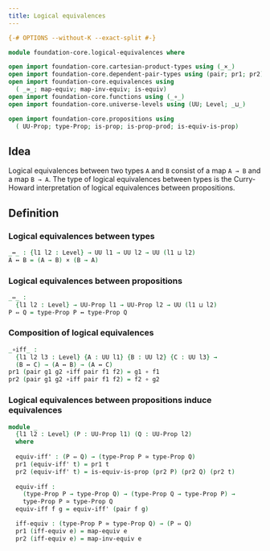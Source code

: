 ```yaml
---
title: Logical equivalences
---
```


```agda
{-# OPTIONS --without-K --exact-split #-}

module foundation-core.logical-equivalences where

open import foundation-core.cartesian-product-types using (_×_)
open import foundation-core.dependent-pair-types using (pair; pr1; pr2)
open import foundation-core.equivalences using
  ( _≃_; map-equiv; map-inv-equiv; is-equiv)
open import foundation-core.functions using (_∘_)
open import foundation-core.universe-levels using (UU; Level; _⊔_)

open import foundation-core.propositions using
  ( UU-Prop; type-Prop; is-prop; is-prop-prod; is-equiv-is-prop)
```

## Idea

Logical equivalences between two types `A` and `B` consist of a map `A → B` and a map `B → A`. The type of logical equivalences between types is the Curry-Howard interpretation of logical equivalences between propositions.

## Definition

### Logical equivalences between types

```agda
_↔_ : {l1 l2 : Level} → UU l1 → UU l2 → UU (l1 ⊔ l2)
A ↔ B = (A → B) × (B → A)
```

### Logical equivalences between propositions

```agda
_⇔_ :
  {l1 l2 : Level} → UU-Prop l1 → UU-Prop l2 → UU (l1 ⊔ l2)
P ⇔ Q = type-Prop P ↔ type-Prop Q
```

### Composition of logical equivalences

```agda
_∘iff_ :
  {l1 l2 l3 : Level} {A : UU l1} {B : UU l2} {C : UU l3} →
  (B ↔ C) → (A ↔ B) → (A ↔ C)
pr1 (pair g1 g2 ∘iff pair f1 f2) = g1 ∘ f1
pr2 (pair g1 g2 ∘iff pair f1 f2) = f2 ∘ g2
```

### Logical equivalences between propositions induce equivalences

```agda
module _
  {l1 l2 : Level} (P : UU-Prop l1) (Q : UU-Prop l2)
  where
  
  equiv-iff' : (P ⇔ Q) → (type-Prop P ≃ type-Prop Q)
  pr1 (equiv-iff' t) = pr1 t
  pr2 (equiv-iff' t) = is-equiv-is-prop (pr2 P) (pr2 Q) (pr2 t)
  
  equiv-iff :
    (type-Prop P → type-Prop Q) → (type-Prop Q → type-Prop P) →
    type-Prop P ≃ type-Prop Q
  equiv-iff f g = equiv-iff' (pair f g)

  iff-equiv : (type-Prop P ≃ type-Prop Q) → (P ⇔ Q)
  pr1 (iff-equiv e) = map-equiv e
  pr2 (iff-equiv e) = map-inv-equiv e
```
